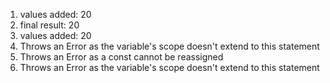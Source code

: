1. values added: 20
2. final result: 20
3. values added: 20
4. Throws an Error as the variable's scope doesn't extend to this statement 
5. Throws an Error as a const cannot be reassigned
6. Throws an Error as the variable's scope doesn't extend to this statement 